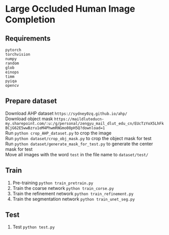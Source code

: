 # Large Occluded Human Image Completion

## Requirements

```
pytorch
torchvision
numpy
random
glob
einops
timm
pyiqa
opencv
```

## Prepare dataset
Download AHP dataset ```https://sydney0zq.github.io/ahp/```  
Download object mask ```https://maildluteducn-my.sharepoint.com/:u:/g/personal/zengyu_mail_dlut_edu_cn/EUcTzYoX5LhFkBCjG62E5wwBzru1eM4PhwmRNGmo08pH5Q?download=1```  
Run ```python crop_AHP_dataset.py``` to crop the image  
Run ```python dataset/crop_obj_mask.py``` to crop the object mask for test  
Run ```python dataset/generate_mask_for_test.py``` to generate the center mask for test  
Move all images with the word ```test``` in the file name to ```dataset/test/```  
## Train
1. Pre-training  ```python train_pretrain.py```
2. Train the coarse network ```python train_corse.py```
3. Train the refinement network ```python train_refinement.py```
4. Train the segmentation network ```python train_unet_seg.py```
## Test
1. Test ```python test.py```
